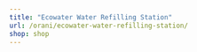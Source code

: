 ```yaml
---
title: "Ecowater Water Refilling Station"
url: /orani/ecowater-water-refilling-station/
shop: shop
---
```

